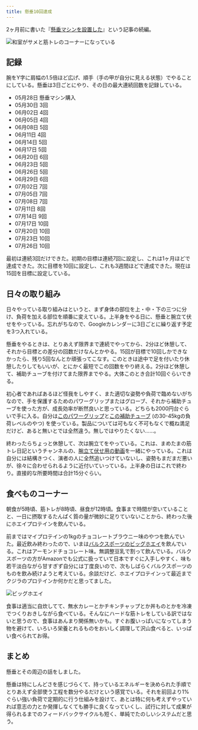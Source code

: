 ```yaml
---
title: 懸垂10回達成
---
```

2ヶ月前に書いた『[懸垂マシンを設置した](https://r7kamura.com/articles/2022-05-28-chinning-machine-st115)』という記事の続編。

![](https://lh3.googleusercontent.com/docs/ADP-6oFLpOMpGJvZfCzp7uoueE41-dgQ4_t5ppuDoSeufLEagfsH0buDaZI5jP_P03DfzYFe6WUOEAFWMrYduPNInxgJoGiD6AY-yL0JjBCBFSl9hBEuqNLsSERNwxHjIgeiGrBHw61xItzkzcuE_ljf0bu0dXiX9p37SGWrvp-eVlUXQio_1ch1QFIMspgaGvCb8aRIC6dFYHU2uADON6K1hc3TVDaWIAxLFW2VRWkLxwcEHAO1mkrak_2NTfsTsUsxQdjmeAchuSoc9Joax3tbyq_qvwY_e91mxasR5zxTmM0bbnzP9QzbJ4SGbEJrIdypBRr_40GZTGhM55uzsVlDp78xs8OZcOnDpGHNIgSTA4_uO9fK1BxeTEntrpkj0A6kRFqErwy5LTvlQUsoSXEKVp7_eO9farLbcv-ijbqHjeqq5bW1n45qABM2j8BFpFfI85wCUY2hqWBfE9qtqDn0nxr2xR0xXiliK27Uj548zazYs8xZPNEH6ZcPxDTeRYuLD34UGvcSOQlJKqOPwwxD3sOT77MkATnWhbglAOOey41YV_ujkMRBJBsU6vx8aVcGnYV-z9k-0gzUVpO07ys-VcUnUauIDKxPfcZp3R8iqmm3RGHlTOmY872t9HJ5hfHlPAMkE5cr653Rff1c9nkZqM_ZvAlj7vxRrQ_9lIIkYapgyDK52Glgpb2DGpfUi88k0iQo7tDHTdaUh535CHxjgftJfmfyEMMXCI9cn-0ehFinxIga6emQSqMH9Ig8-SX0xc7fku4W6q-horbbi4Mp95fTajUsNL59tpiDn7wAHbc65pLN15gXLpiNHmugLYXNAugJsG7hwRW0VgyP5YWSXuWYlolYzIYaqK3uiG1pu_PKS3JB2KHJNz1eiZoi7bT3jZed9oVwXjcSNHuutbNZCUy1LXMFvo7Vb8FiqTGv7dlAyiTTbn0DXcGoKJ4U9nfqdonK22629rcqCMNkQ1sU5PsYuGXIR4_ZfU5Ho9AvSb0IspyWmZ1Yks7_ztxYbG1dFr_mbvgY_e-VyFDoyTncIxbmXC8XMth816IZlAU3ZvGcLAhcy2MdVzqMn4fqTNvsUmvmWF30dlRoN0SFKL7aUTfH__WthGiAVju5A4teOkpIynj4qJ55qcKcohX8Nmg7_1g9rZVUD_mifnXtIHMkKMTwPnH0n1tR3YUu02HPUsnId-PoewHRMELVAN_3g4n0589P22n4WxHIV81tp9ijHR6osvKjkwzQbgo0ySWJwKHyMpMgeg "和室がサメと筋トレのコーナーになっている")

記録
--

腕をY字に肩幅の1.5倍ほど広げ、順手（手の甲が自分に見える状態）でやることにしている。懸垂は3日ごとにやり、その日の最大連続回数を記録している。

*   05月28日 懸垂マシン購入
*   05月30日 3回
*   06月02日 4回
*   06月05日 4回
*   06月08日 5回
*   06月11日 4回
*   06月14日 5回
*   06月17日 5回
*   06月20日 6回
*   06月23日 5回
*   06月26日 5回
*   06月29日 6回
*   07月02日 7回
*   07月05日 7回
*   07月08日 7回
*   07月11日 8回
*   07月14日 9回
*   07月17日 10回
*   07月20日 10回
*   07月23日 10回
*   07月26日 10回

最初は連続3回だけできた。初期の目標は連続7回に設定し、これは1ヶ月ほどで達成できた。次に目標を10回に設定し、これも3週間ほどで達成できた。現在は15回を目標に設定している。

日々の取り組み
-------

日々やっている取り組みはというと、まず身体の部位を上・中・下の三つに分け、負荷を加える部位を順番に変えている。上半身をやる日に、懸垂と腕立て伏せをやっている。忘れがちなので、Googleカレンダーに3日ごとに繰り返す予定を3つ入れている。

懸垂をやるときは、とりあえず限界まで連続でやってから、2分ほど休憩して、それから目標との差分の回数だけなんとかやる。15回が目標で10回しかできなかったら、残り5回なんとか頑張ってこなす。このときは途中で足を付いたり休憩したりしてもいいが、とにかく最短でこの回数をやり終える。2分ほど休憩して、補助チューブを付けてまた限界までやる。大体このとき合計10回ぐらいできる。

初心者であればあるほど怪我をしやすく、また適切な姿勢や負荷で臨めないがちなので、手を保護するためのパワーグリップまたはグローブ、それから補助チューブを使った方が、成長効率が断然良いと思っている。どちらも2000円台ぐらいで手に入る。自分は[このパワーグリップ](https://www.amazon.co.jp/dp/B07SN3K6QY)と[この補助チューブ](https://www.amazon.co.jp/dp/B08J3RLXRD) (の30-45kgの負荷レベルのやつ) を使っている。製品については可もなく不可もなくで概ね満足だけど、あると無いとでは全然違う。無しではやりたくない……。

終わったらちょっと休憩して、次は腕立てをやっている。これは、まめたまの筋トレ日記というチャンネルの、[腕立て伏せ用の動画](https://www.youtube.com/watch?v=AL6KJ4gPx0c&list=PLJWXeNPGozjtVGumqcAacWnJxX7YsNo4e&index=3&ab_channel=%E3%81%BE%E3%82%81%E3%81%9F%E3%81%BE%E3%81%AE%E7%AD%8B%E3%83%88%E3%83%AC%E6%97%A5%E8%A8%98)を一緒にやっている。これは自分には結構きつく、演者の人に全然追いつけていないし、姿勢もまだまだ悪いが、徐々に合わせられるように近付いていっている。上半身の日はこれで終わり。直接的な所要時間は合計15分ぐらい。

食べものコーナー
--------

朝食が5時頃、筋トレが8時頃、昼食が12時頃。食事まで時間が空いていることと、一日に摂取するたんぱく質の量が微妙に足りていないことから、終わった後にホエイプロテインを飲んでいる。

前まではマイプロテインの1kgのチョコレートブラウニー味のやつを飲んでいた。最近飲み終わったので、いまは[バルクスポーツのビッグホエイ](https://www.amazon.co.jp/dp/B086JSPKT3)を飲んでいる。これはアーモンドチョコレート味。無調整豆乳で割って飲んでいる。バルクスポーツの方がAmazonでも公式に扱っていて日本ですぐに入手しやすく、味も若干淡白ながら甘すぎず自分には丁度良いので、次もしばらくバルクスポーツのものを飲み続けようと考えている。余談だけど、ホエイプロテインって最近までクジラのプロテインか何かだと思ってました。

![](https://lh3.googleusercontent.com/docs/ADP-6oEC4_GRhPoGDrojDm_wpTobs-uPCDBgEJeygJrowYhbmlcsMn4IlLKYQgNxQYdk-DM46kWPQzXGg4Ld-gAIyxW_a5dV5nLqEqX_o1WBPYoWSkKp7OIOBTNvNQBMzpXiW6ga7WQbPciY7ni7VL-WWc9zWLDIBPnnGPWSACZNGPlShAm3oFCjpHdf4RteLNwyFJye2CeFMXlvjocnT5EM6q75UG0f2HPzSQjlqE1KEARwfxNuPo9bmdyCC9RTTaUT_CuZvxRKHO3mFtRpeKq9CZQugaQVLPhHZO4snGOMz3Fs4DUbKdOaA63y2zJlUhi2kZYipBaktm-LdV9EkksnevahW46YIWUML270QAbslT_JH-mrkDj-OzbxrksHKkYzlEh6GrKxPeYUMmJ9YgepjOWTG8j8qMoH9SrF7SAwKQPXMqSLlbZmx1GYttDrs8AgZtCwZEJbMlbZ1X8kL3bcxzxHf3CJAqPT8ICJdpyY5b23bQOLab9ilJSh3BpBTmY8mb96rm6cUe8NtDfkNUUTbBEUu-pJPKocDfF5HUw3bRHStHWKqH1fg0mpvlSBy-dHniFCsjIZnNM_OJUMeIAPO0E9rmUviAXjJNYUQLVwpqGuNmtFNhY4RKOlhi_M0IuCFoikWc0jgjTS2enLseit9a8flOUa5-9aAm6KFPCq9ElC0z9ICQoSmA9uhIRi2dJNLxU8PA1PUHHc9ICG0K0pUexsucU5B7oLVS0cpMkl2AXqbIJq1a_IvZ4tpLEcLNU4BRWOkd3mBhdZXymSINovGaHFKSDaTriDTRD2HeCQ8ucACbpHYCykN2dDFBZg9V6_Zk7m5g5Ey8WCisUSt3m4YNsBTMLJisuNFmZX_f3iRpssOZddsop2cHVYQXm-GgbOViY32Hs_WxmhsxFDlzJSpqabpgS8QgPJfNRMV1I-cRgU4l3nliZOo-gp00pHn2k-wnHQ6R6X_VbypmitGOo1BR1zhXxNgNWxoOJ-2pkcubm6gdoHtTn4UwEi_qC_CDcbKEQNtUGubV9DDunexqadI3_H9XKk_bLj7qNEWJtkICFNgiUGVQGGt4HWNcwsWs46k2aVtugw_gGu2TIRipouOAZzvpSKvyg88YcTzAD8ReYE33WUdFOWlHoSfpNsp5s6h83HxQ9m-RYc93RRWkwFtKVb8HTLJlvr9ed0szL6gVPlJIp0Vwd1jWkGczQ99IUWgeHouLGPX3uAcBQOYLt4eL1-0tqN8AbpApVcB_Y4SMGRAXUtQw "ビッグホエイ")

食事は適当に自炊してて、無水カレーとかチキンチャップとか丼ものとかを冷凍でつくりおきしながら食べている。そんなにハードな筋トレをしている訳ではないと思うので、食事はあんまり関係無いかも。すぐお腹いっぱいになってしまう物を避けて、いろいろ栄養とれるものをおいしく調理して沢山食べると、いっぱい食べられてお得。

まとめ
---

懸垂とその周辺の話をしました。

懸垂は特にしんどさを感じづらくて、持っているエネルギーを決められた手順でとりあえず全部使う工程を数分やるだけという感覚でいる。それを前回より1%ぐらい強い負荷で定期的に行う仕組みを設けて、あとは特に何も考えずやっていれば意志の力とか発揮しなくても勝手に良くなっていくし、試行に対して成果が得られるまでのフィードバックサイクルも短く、単純でたのしいシステムだと思う。
